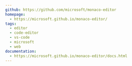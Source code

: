 ```yaml
---
github: https://github.com/microsoft/monaco-editor
homepage:
  - https://microsoft.github.io/monaco-editor/
tags:
  - editor
  - code-editor
  - vs-code
  - microsoft
  - web
documentation:
  - https://microsoft.github.io/monaco-editor/docs.html
---
```

